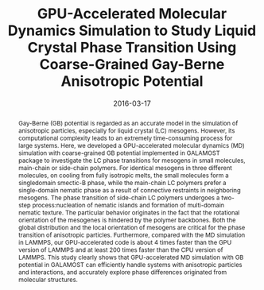 ---
title: "GPU-Accelerated Molecular Dynamics Simulation to Study Liquid  Crystal Phase Transition Using Coarse-Grained Gay-Berne Anisotropic  Potential"
authors:
- Wenduo Chen
- You-Liang Zhu
- Fengchao Cui
- Lunyang Liu
- Zhaoyan Sun
- Jizhong Chen
- Yunqi Li
date: "2016-03-17"
doi: "10.1371/journal.pone.0151704"
publication_types: ["期刊文章"]
publication: "PLOS ONE"
publication_short: "PLoS ONE"
abstract: "
<!--more-->
Gay-Berne (GB) potential is regarded as an accurate model in  the simulation of anisotropic particles, especially for liquid crystal  (LC) mesogens. However, its computational complexity leads to an  extremely time-consuming process for large systems. Here, we developed a  GPU-accelerated molecular dynamics (MD) simulation with coarse-grained  GB potential implemented in GALAMOST package to investigate the LC phase  transitions for mesogens in small molecules, main-chain or side-chain  polymers. For identical mesogens in three different molecules, on  cooling from fully isotropic melts, the small molecules form a  singledomain smectic-B phase, while the main-chain LC polymers prefer a  single-domain nematic phase as a result of connective restraints in  neighboring mesogens. The phase transition of side-chain LC polymers  undergoes a two-step process:nucleation of nematic islands and  formation of multi-domain nematic texture. The particular behavior  originates in the fact that the rotational orientation of the mesogenes  is hindered by the polymer backbones. Both the global distribution and  the local orientation of mesogens are critical for the phase transition  of anisotropic particles. Furthermore, compared with the MD simulation  in LAMMPS, our GPU-accelerated code is about 4 times faster than the GPU  version of LAMMPS and at least 200 times faster than the CPU version of  LAMMPS. This study clearly shows that GPU-accelerated MD simulation  with GB potential in GALAMOST can efficiently handle systems with  anisotropic particles and interactions, and accurately explore phase  differences originated from molecular structures."
url_pdf: "https://dx.plos.org/10.1371/journal.pone.0151704"
---